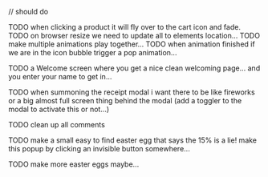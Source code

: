 // should do

TODO when clicking a product it will fly over to the cart icon and fade.
TODO on browser resize we need to update all to elements location...
TODO make multiple animations play together...
TODO when animation finished if we are in the icon bubble trigger a pop animation...

TODO a Welcome screen where you get a nice clean welcoming page... and you enter your name to get in...

TODO when summoning the receipt modal i want there to be like fireworks or a big almost full screen thing behind the modal (add a toggler to the modal to activate this or not...)

TODO clean up all comments 

TODO make a small easy to find easter egg that says the 15% is a lie! make this popup by clicking an invisible button somewhere...

TODO make more easter eggs maybe...
